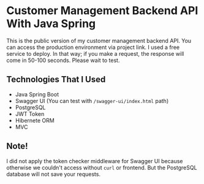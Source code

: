 # Customer Management Backend API With Java Spring

This is the public version of my customer management backend API. You can access the production environment via project link. I used a free service to deploy. In that way; if you make a request, the response will come in 50-100 seconds. Please wait to test. 

## Technologies That I Used

- Java Spring Boot
- Swagger UI (You can test with ``/swagger-ui/index.html`` path)
- PostgreSQL
- JWT Token
- Hibernete ORM
- MVC

## Note!

I did not apply the token checker middleware for Swagger UI because otherwise we couldn't access without ``curl`` or frontend. But the PostgreSQL database will not save your requests.
